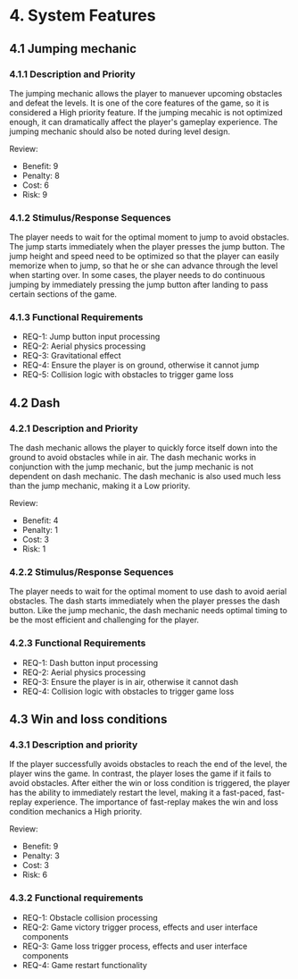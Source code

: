 # 4.	System Features

## 4.1	Jumping mechanic

### 4.1.1	Description and Priority

The jumping mechanic allows the player to manuever upcoming obstacles and defeat the levels. It is one of the core features of the game, so it is considered a High priority feature.
If the jumping mecahic is not optimized enough, it can dramatically affect the player's gameplay experience. The jumping mechanic should also be noted during level design.

Review:
 - Benefit: 9
 - Penalty: 8
 - Cost: 6
 - Risk: 9

### 4.1.2	Stimulus/Response Sequences

The player needs to wait for the optimal moment to jump to avoid obstacles. The jump starts immediately when the player presses the jump button. The jump height and speed need to be optimized so that the player can easily memorize when to jump, so that he or she can advance through the level when starting over. In some cases, the player needs to do continuous jumping by immediately pressing the jump button after landing to pass certain sections of the game.

### 4.1.3	Functional Requirements

 - REQ-1: Jump button input processing
 - REQ-2: Aerial physics processing
 - REQ-3: Gravitational effect
 - REQ-4: Ensure the player is on ground, otherwise it cannot jump
 - REQ-5: Collision logic with obstacles to trigger game loss

## 4.2 Dash

### 4.2.1	Description and Priority

The dash mechanic allows the player to quickly force itself down into the ground to avoid obstacles while in air. The dash mechanic works in conjunction with the jump mechanic, but the jump mechanic is not dependent on dash mechanic. The dash mechanic is also used much less than the jump mechanic, making it a Low priority.

Review:
 - Benefit: 4
 - Penalty: 1
 - Cost: 3
 - Risk: 1

### 4.2.2	Stimulus/Response Sequences

The player needs to wait for the optimal moment to use dash to avoid aerial obstacles. The dash starts immediately when the player presses the dash button. Like the jump mechanic, the dash mechanic needs optimal timing to be the most efficient and challenging for the player.

### 4.2.3	Functional Requirements

 - REQ-1: Dash button input processing
 - REQ-2: Aerial physics processing
 - REQ-3: Ensure the player is in air, otherwise it cannot dash
 - REQ-4: Collision logic with obstacles to trigger game loss

## 4.3 Win and loss conditions

### 4.3.1 Description and priority

If the player successfully avoids obstacles to reach the end of the level, the player wins the game. In contrast, the player loses the game if it fails to avoid obstacles. After either the win or loss condition is triggered, the player has the ability to immediately restart the level, making it a fast-paced, fast-replay experience. The importance of fast-replay makes the win and loss condition mechanics a High priority.

Review:
 - Benefit: 9
 - Penalty: 3
 - Cost: 3
 - Risk: 6

### 4.3.2 Functional requirements

 - REQ-1: Obstacle collision processing
 - REQ-2: Game victory trigger process, effects and user interface components
 - REQ-3: Game loss trigger process, effects and user interface components
 - REQ-4: Game restart functionality